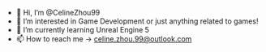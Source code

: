 - 👋 Hi, I’m @CelineZhou99
- 👀 I’m interested in Game Development or just anything related to games!
- 🌱 I’m currently learning Unreal Engine 5
- 📫 How to reach me -> celine.zhou.99@outlook.com

<!---
CelineZhou99/CelineZhou99 is a ✨ special ✨ repository because its `README.md` (this file) appears on your GitHub profile.
You can click the Preview link to take a look at your changes.
--->
